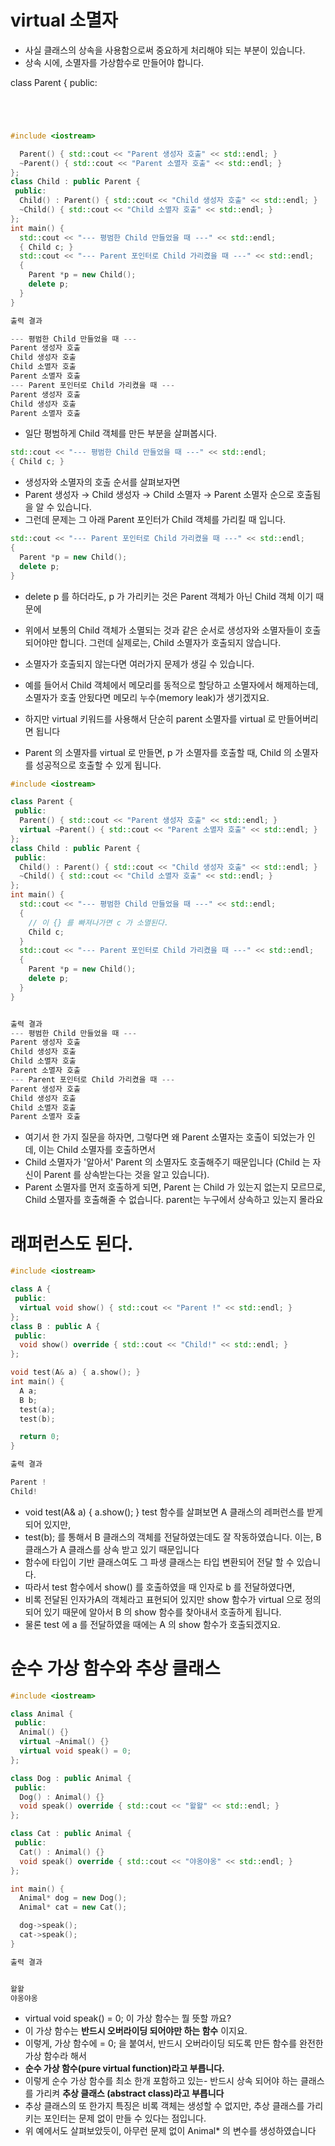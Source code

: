 # virtual 소멸자
  * 사실 클래스의 상속을 사용함으로써 중요하게 처리해야 되는 부분이 있습니다.
  * 상속 시에, 소멸자를 가상함수로 만들어야 합니다.

class Parent {
 public:
```C++




#include <iostream>

  Parent() { std::cout << "Parent 생성자 호출" << std::endl; }
  ~Parent() { std::cout << "Parent 소멸자 호출" << std::endl; }
};
class Child : public Parent {
 public:
  Child() : Parent() { std::cout << "Child 생성자 호출" << std::endl; }
  ~Child() { std::cout << "Child 소멸자 호출" << std::endl; }
};
int main() {
  std::cout << "--- 평범한 Child 만들었을 때 ---" << std::endl;
  { Child c; }
  std::cout << "--- Parent 포인터로 Child 가리켰을 때 ---" << std::endl;
  {
    Parent *p = new Child();
    delete p;
  }
}

출력 결과

--- 평범한 Child 만들었을 때 ---
Parent 생성자 호출
Child 생성자 호출
Child 소멸자 호출
Parent 소멸자 호출
--- Parent 포인터로 Child 가리켰을 때 ---
Parent 생성자 호출
Child 생성자 호출
Parent 소멸자 호출

```
  * 일단 평범하게 Child 객체를 만든 부분을 살펴봅시다.




```C++
std::cout << "--- 평범한 Child 만들었을 때 ---" << std::endl;
{ Child c; }
```
  * 생성자와 소멸자의 호출 순서를 살펴보자면
  * Parent 생성자 → Child 생성자 → Child 소멸자 → Parent 소멸자 순으로 호출됨을 알 수 있습니다.
  * 그런데 문제는 그 아래 Parent 포인터가 Child 객체를 가리킬 때 입니다.

```C++
std::cout << "--- Parent 포인터로 Child 가리켰을 때 ---" << std::endl;
{
  Parent *p = new Child();
  delete p;
}
```
  * delete p 를 하더라도, p 가 가리키는 것은 Parent 객체가 아닌 Child 객체 이기 때문에
  * 위에서 보통의 Child 객체가 소멸되는 것과 같은 순서로 생성자와 소멸자들이 호출되어야만 합니다. 그런데 실제로는, Child 소멸자가 호출되지 않습니다.
  * 소멸자가 호출되지 않는다면 여러가지 문제가 생길 수 있습니다.
  * 예를 들어서 Child 객체에서 메모리를 동적으로 할당하고 소멸자에서 해제하는데, 소멸자가 호출 안됬다면 메모리 누수(memory leak)가 생기겠지요.

  * 하지만 virtual 키워드를 사용해서 단순히 parent 소멸자를 virtual 로 만들어버리면 됩니다
  * Parent 의 소멸자를 virtual 로 만들면, p 가 소멸자를 호출할 때, Child 의 소멸자를 성공적으로 호출할 수 있게 됩니다.

```C++
#include <iostream>

class Parent {
 public:
  Parent() { std::cout << "Parent 생성자 호출" << std::endl; }
  virtual ~Parent() { std::cout << "Parent 소멸자 호출" << std::endl; }
};
class Child : public Parent {
 public:
  Child() : Parent() { std::cout << "Child 생성자 호출" << std::endl; }
  ~Child() { std::cout << "Child 소멸자 호출" << std::endl; }
};
int main() {
  std::cout << "--- 평범한 Child 만들었을 때 ---" << std::endl;
  { 
    // 이 {} 를 빠져나가면 c 가 소멸된다.
    Child c; 
  }
  std::cout << "--- Parent 포인터로 Child 가리켰을 때 ---" << std::endl;
  {
    Parent *p = new Child();
    delete p;
  }
}


출력 결과
--- 평범한 Child 만들었을 때 ---
Parent 생성자 호출
Child 생성자 호출
Child 소멸자 호출
Parent 소멸자 호출
--- Parent 포인터로 Child 가리켰을 때 ---
Parent 생성자 호출
Child 생성자 호출
Child 소멸자 호출
Parent 소멸자 호출
```
 
 *  여기서 한 가지 질문을 하자면, 그렇다면 왜 Parent 소멸자는 호출이 되었는가 인데, 이는 Child 소멸자를 호출하면서
 *  Child 소멸자가 '알아서' Parent 의 소멸자도 호출해주기 때문입니다 (Child 는 자신이 Parent 를 상속받는다는 것을 알고 있습니다).
 * Parent 소멸자를 먼저 호출하게 되면, Parent 는 Child 가 있는지 없는지 모르므로, Child 소멸자를 호출해줄 수 없습니다. parent는 누구에서 상속하고 있는지 몰라요


# 래퍼런스도 된다.

```C++
#include <iostream>

class A {
 public:
  virtual void show() { std::cout << "Parent !" << std::endl; }
};
class B : public A {
 public:
  void show() override { std::cout << "Child!" << std::endl; }
};

void test(A& a) { a.show(); }
int main() {
  A a;
  B b;
  test(a);
  test(b);

  return 0;
}

출력 결과

Parent !
Child!

```
  * void test(A& a) { a.show(); } test 함수를 살펴보면 A 클래스의 레퍼런스를 받게 되어 있지만,
  * test(b); 를 통해서 B 클래스의 객체를 전달하였는데도 잘 작동하였습니다. 이는, B 클래스가 A 클래스를 상속 받고 있기 때문입니다
  * 함수에 타입이 기반 클래스여도 그 파생 클래스는 타입 변환되어 전달 할 수 있습니다.
  * 따라서 test 함수에서 show() 를 호출하였을 때 인자로 b 를 전달하였다면,
  * 비록 전달된 인자가A의 객체라고 표현되어 있지만 show 함수가 virtual 으로 정의되어 있기 때문에 알아서 B 의 show 함수를 찾아내서 호출하게 됩니다.
  * 물론 test 에 a 를 전달하였을 때에는 A 의 show 함수가 호출되겠지요.

# 순수 가상 함수와 추상 클래스

```C++
#include <iostream>

class Animal {
 public:
  Animal() {}
  virtual ~Animal() {}
  virtual void speak() = 0;
};

class Dog : public Animal {
 public:
  Dog() : Animal() {}
  void speak() override { std::cout << "왈왈" << std::endl; }
};

class Cat : public Animal {
 public:
  Cat() : Animal() {}
  void speak() override { std::cout << "야옹야옹" << std::endl; }
};

int main() {
  Animal* dog = new Dog();
  Animal* cat = new Cat();

  dog->speak();
  cat->speak();
}

출력 결과


왈왈
야옹야옹
```
  * virtual void speak() = 0; 이 가상 함수는 뭘 뜻할 까요?
  * 이 가상 함수는 **반드시 오버라이딩 되어야만 하는 함수** 이지요.
  * 이렇게, 가상 함수에 = 0; 을 붙여서, 반드시 오버라이딩 되도록 만든 함수를 완전한 가상 함수라 해서
  * **순수 가상 함수(pure virtual function)라고 부릅니다.**
  * 이렇게 순수 가상 함수를 최소 한개 포함하고 있는- 반드시 상속 되어야 하는 클래스를 가리켜 **추상 클래스 (abstract class)라고 부릅니다**
  * 추상 클래스의 또 한가지 특징은 비록 객체는 생성할 수 없지만, 추상 클래스를 가리키는 포인터는 문제 없이 만들 수 있다는 점입니다.
  * 위 예에서도 살펴보았듯이, 아무런 문제 없이 Animal* 의 변수를 생성하였습니다




